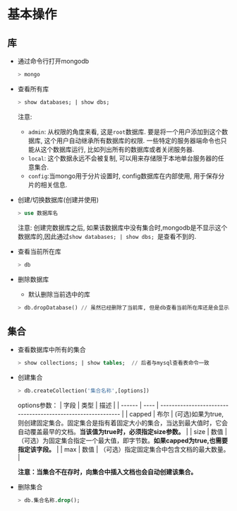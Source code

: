 # 基本操作
## 库
+ 通过命令行打开mongodb
  ```sql
  > mongo
  ```
+ 查看所有库
  ```sql
  > show databases; | show dbs;
  ```
  
  注意:
  - `admin`: 从权限的角度来看, 这是`root`数据库. 要是将一个用户添加到这个数据库, 这个用户自动继承所有数据库的权限. 一些特定的服务器端命令也只能从这个数据库运行, 比如列出所有的数据库或者关闭服务器.
  - `local`: 这个数据永远不会被复制, 可以用来存储限于本地单台服务器的任意集合.
  - `config`:当mongo用于分片设置时, config数据库在内部使用, 用于保存分片的相关信息.

+ 创建/切换数据库(创建并使用)
  ```sql
  > use 数据库名
  ```

  注意: 创建完数据库之后, 如果该数据库中没有集合时,mongodb是不显示这个数据库的,因此通过`show databases; | show dbs; `是查看不到的.

+ 查看当前所在库
  ```sql
  > db
  ```

+ 删除数据库
  - 默认删除当前选中的库
  ```sql
  > db.dropDatabase() // 虽然已经删除了当前库, 但是db查看当前所在库还是会显示出来
  ```

## 集合
+ 查看数据库中所有的集合
  ```sql
  > show collections; | show tables;  // 后者与mysql查看表命令一致
  ```
  
+ 创建集合
  ```sql
  > db.createCollection('集合名称',[options])
  ```

  options参数：
  | 字段   | 类型 | 描述                                                         |
  | ------ | ---- | ------------------------------------------------------------ |
  | capped | 布尔 | (可选)如果为true, 则创建固定集合。固定集合是指有着固定大小的集合，当达到最大值时，它会自动覆盖最早的文档。**当该值为true时，必须指定size参数。** |
  | size   | 数值 | （可选）为固定集合指定一个最大值，即字节数。**如果capped为true,也需要指定该字段。** |
  | max    | 数值 | （可选）指定固定集合中包含文档的最大数量。                   |

  **注意：当集合不在存时，向集合中插入文档也会自动创建该集合。**
+ 删除集合
  ```sql
  > db.集合名称.drop();
  ```

